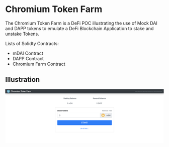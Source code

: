 # Chromium Token Farm

The Chromium Token Farm is a DeFi POC illustrating the use of Mock DAI and DAPP tokens to emulate a DeFi Blockchain Application to stake and unstake Tokens.

Lists of Solidty Contracts:

-   mDAI Contract
-   DAPP Contract
-   Chromium Farm Contract

## Illustration 
![AppDefinition](./assets/illustration.png)
